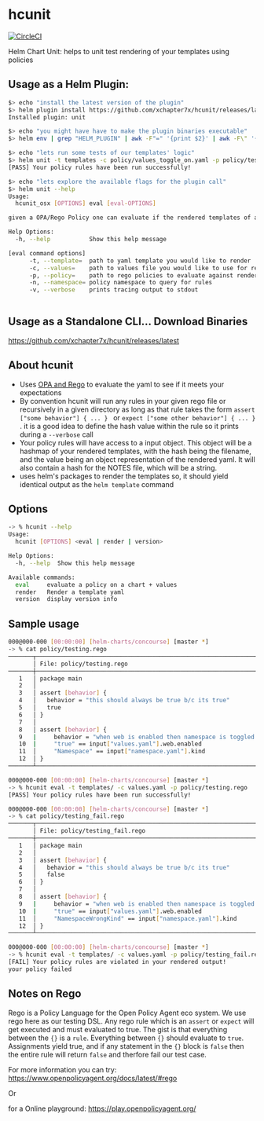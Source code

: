 # hcunit
[![CircleCI](https://circleci.com/gh/xchapter7x/hcunit.svg?style=svg)](https://circleci.com/gh/xchapter7x/hcunit)


Helm Chart Unit: helps to unit test rendering of your templates using policies

## Usage as a Helm Plugin:

```bash
$> echo "install the latest version of the plugin"
$> helm plugin install https://github.com/xchapter7x/hcunit/releases/latest/download/hcunit_plugin.tgz
Installed plugin: unit

$> echo "you might have have to make the plugin binaries executable"
$> helm env | grep "HELM_PLUGIN" | awk -F"=" '{print $2}' | awk -F\" '{print "chmod +x "$2"/hcunit_plugin/hcunit*"}' |sh

$> echo "lets run some tests of our templates' logic"
$> helm unit -t templates -c policy/values_toggle_on.yaml -p policy/testing_toggle_on.rego
[PASS] Your policy rules have been run successfully!

$> echo "lets explore the available flags for the plugin call"
$> helm unit --help
Usage:
  hcunit_osx [OPTIONS] eval [eval-OPTIONS]

given a OPA/Rego Policy one can evaluate if the rendered templates of a chart using a given values file meet the defined rules of the policy or not

Help Options:
  -h, --help           Show this help message

[eval command options]
      -t, --template=  path to yaml template you would like to render
      -c, --values=    path to values file you would like to use for rendering
      -p, --policy=    path to rego policies to evaluate against rendered templates
      -n, --namespace= policy namespace to query for rules
      -v, --verbose    prints tracing output to stdout
      
```



## Usage as a Standalone CLI... Download Binaries
https://github.com/xchapter7x/hcunit/releases/latest

## About hcunit
- Uses [OPA and Rego](https://www.openpolicyagent.org/) to evaluate the yaml to see if it meets your expectations
- By convention hcunit will run any rules in your given rego file or recursively in a given directory as long as that rule takes the form `assert ["some behavior"] { ... } ` or `expect ["some other behavior"] { ... } `. it is a good idea to define the hash value within the rule so it prints during a `--verbose` call 
- Your policy rules will have access to a input object. This object will be a hashmap of your rendered templates, with the hash being the filename, and the value being an object representation of the rendered yaml. It will also contain a hash for the NOTES file, which will be a string. 
- uses helm's packages to render the templates so, it should yield identical output as the `helm template` command


## Options
```bash
-> % hcunit --help
Usage:
  hcunit [OPTIONS] <eval | render | version>

Help Options:
  -h, --help  Show this help message

Available commands:
  eval     evaluate a policy on a chart + values
  render   Render a template yaml
  version  display version info
```



## Sample usage
```bash
000@000-000 [00:00:00] [helm-charts/concourse] [master *]
-> % cat policy/testing.rego
───────┬───────────────────────────────────────────────────────────────
       │ File: policy/testing.rego
───────┼───────────────────────────────────────────────────────────────
   1   │ package main
   2   │
   3   │ assert [behavior] {
   4   │   behavior = "this should always be true b/c its true"
   5   │   true
   6   │ }
   7   │
   8   │ assert [behavior] {
   9   |     behavior = "when web is enabled then namespace is toggled on"
   10  |     "true" == input["values.yaml"].web.enabled
   11  │     "Namespace" == input["namespace.yaml"].kind
   12  │ }
───────┴───────────────────────────────────────────────────────────────

000@000-000 [00:00:00] [helm-charts/concourse] [master *]
-> % hcunit eval -t templates/ -c values.yaml -p policy/testing.rego
[PASS] Your policy rules have been run successfully!

000@000-000 [00:00:00] [helm-charts/concourse] [master *]
-> % cat policy/testing_fail.rego
───────┬───────────────────────────────────────────────────────────────
       │ File: policy/testing_fail.rego
───────┼───────────────────────────────────────────────────────────────
   1   │ package main
   2   │
   3   │ assert [behavior] {
   4   │   behavior = "this should always be true b/c its true"
   5   │   false
   6   │ }
   7   │
   8   │ assert [behavior] {
   9   |     behavior = "when web is enabled then namespace is toggled on"
   10  |     "true" == input["values.yaml"].web.enabled
   11  │     "NamespaceWrongKind" == input["namespace.yaml"].kind
   12  │ }
───────┴───────────────────────────────────────────────────────────────

000@000-000 [00:00:00] [helm-charts/concourse] [master *]
-> % hcunit eval -t templates/ -c values.yaml -p policy/testing_fail.rego
[FAIL] Your policy rules are violated in your rendered output!
your policy failed

```


## Notes on Rego

Rego is a Policy Language for the Open Policy Agent eco system. We use rego here as our testing DSL. Any rego rule which is an `assert` or `expect` will get executed and must evaluated to true. The gist is that everything between the `{}` is a `rule`. Everything between `{}` should evaluate to `true`. Assignments yield true, and if any statement in the `{}` block is `false` then the entire rule will return `false` and therfore fail our test case.

For more information you can try: https://www.openpolicyagent.org/docs/latest/#rego

Or 

for a Online playground: https://play.openpolicyagent.org/







